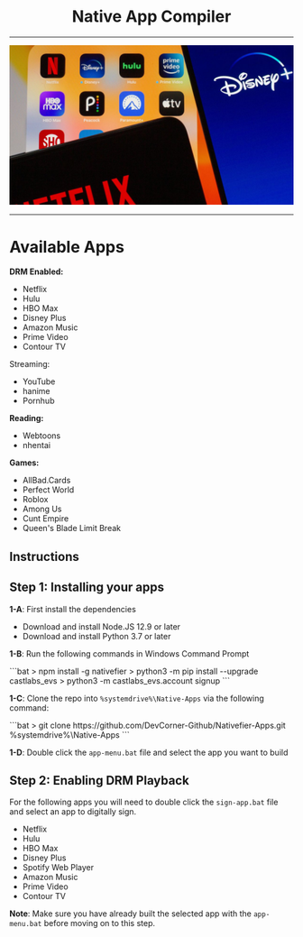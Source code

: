 <div>
<div align="center">
 <h1>Native App Compiler</h1>
 <hr />
 <img src="banner.jpg" widht=100%></img>
 <hr />
 </div>

 <h1>Available Apps</h1>

  <b>DRM Enabled:</b>
  
   * Netflix
   * Hulu
   * HBO Max
   * Disney Plus
   * Amazon Music
   * Prime Video
   * Contour TV

  <g>Streaming:</b>

   * YouTube
   * hanime
   * Pornhub

  <b>Reading:</b>

   * Webtoons
   * nhentai

  <b>Games:</b>

   * AllBad.Cards
   * Perfect World
   * Roblox
   * Among Us
   * Cunt Empire
   * Queen's Blade Limit Break

 <h2>Instructions</h2>
 
 <h2>Step 1: Installing your apps</h2>


 <p><b>1-A</b>: First install the dependencies</p>

   * Download and install Node.JS 12.9 or later
   * Download and install Python 3.7 or later

  
  <p><b>1-B</b>: Run the following commands in Windows Command Prompt</p>
  ```bat
  > npm install -g nativefier
  > python3 -m pip install --upgrade castlabs_evs
  > python3 -m castlabs_evs.account signup
  ```

 <p><b>1-C</b>: Clone the repo into <code>%systemdrive%\Native-Apps</code> via the following command:</p>
 ```bat
 > git clone https://github.com/DevCorner-Github/Nativefier-Apps.git %systemdrive%\Native-Apps
 ```

 <p><b>1-D</b>: Double click the <code>app-menu.bat</code> file and select the app you want to build</p>
 
 <h2>Step 2: Enabling DRM Playback</h2>

 <p>For the following apps you will need to double click the <code>sign-app.bat</code> file and select an app to digitally sign.</p>
 
  * Netflix
  * Hulu
  * HBO Max
  * Disney Plus
  * Spotify Web Player
  * Amazon Music
  * Prime Video
  * Contour TV

<p><b>Note</b>: Make sure you have already built the selected app with the <code>app-menu.bat</code> before moving on to this step.</p>

</div>

